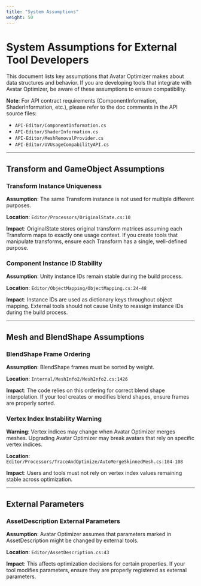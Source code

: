 ```yaml
---
title: "System Assumptions"
weight: 50
---
```


# System Assumptions for External Tool Developers

This document lists key assumptions that Avatar Optimizer makes about data structures and behavior. If you are developing tools that integrate with Avatar Optimizer, be aware of these assumptions to ensure compatibility.

**Note**: For API contract requirements (ComponentInformation, ShaderInformation, etc.), please refer to the doc comments in the API source files:
- `API-Editor/ComponentInformation.cs`
- `API-Editor/ShaderInformation.cs`
- `API-Editor/MeshRemovalProvider.cs`
- `API-Editor/UVUsageCompabilityAPI.cs`

---

## Transform and GameObject Assumptions

### Transform Instance Uniqueness
**Assumption**: The same Transform instance is not used for multiple different purposes.

**Location**: `Editor/Processors/OriginalState.cs:10`

**Impact**: OriginalState stores original transform matrices assuming each Transform maps to exactly one usage context. If you create tools that manipulate transforms, ensure each Transform has a single, well-defined purpose.

### Component Instance ID Stability
**Assumption**: Unity instance IDs remain stable during the build process.

**Location**: `Editor/ObjectMapping/ObjectMapping.cs:24-48`

**Impact**: Instance IDs are used as dictionary keys throughout object mapping. External tools should not cause Unity to reassign instance IDs during the build process.

---

## Mesh and BlendShape Assumptions

### BlendShape Frame Ordering
**Assumption**: BlendShape frames must be sorted by weight.

**Location**: `Internal/MeshInfo2/MeshInfo2.cs:1426`

**Impact**: The code relies on this ordering for correct blend shape interpolation. If your tool creates or modifies blend shapes, ensure frames are properly sorted.

### Vertex Index Instability Warning
**Warning**: Vertex indices may change when Avatar Optimizer merges meshes. Upgrading Avatar Optimizer may break avatars that rely on specific vertex indices.

**Location**: `Editor/Processors/TraceAndOptimize/AutoMergeSkinnedMesh.cs:104-108`

**Impact**: Users and tools must not rely on vertex index values remaining stable across optimization.

---

## External Parameters

### AssetDescription External Parameters
**Assumption**: Avatar Optimizer assumes that parameters marked in AssetDescription might be changed by external tools.

**Location**: `Editor/AssetDescription.cs:43`

**Impact**: This affects optimization decisions for certain properties. If your tool modifies parameters, ensure they are properly registered as external parameters.

